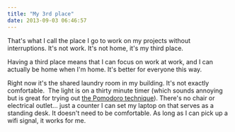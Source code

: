 ```yaml
---
title: "My 3rd place"
date: 2013-09-03 06:46:57
---
```


That's what I call the place I go to work on my projects without interruptions. It's not work. It's not home, it's my third place.

Having a third place means that I can focus on work at work, and I can actually be home when I'm home. It's better for everyone this way.

Right now it's the shared laundry room in my building. It's not exactly comfortable.  The light is on a thirty minute timer (which sounds annoying but is great for trying out <a href="http://en.wikipedia.org/wiki/Pomodoro_Technique">the Pomodoro technique</a>). There's no chair or electrical outlet... just a counter I can set my laptop on that serves as a standing desk. It doesn't need to be comfortable. As long as I can pick up a wifi signal, it works for me.
